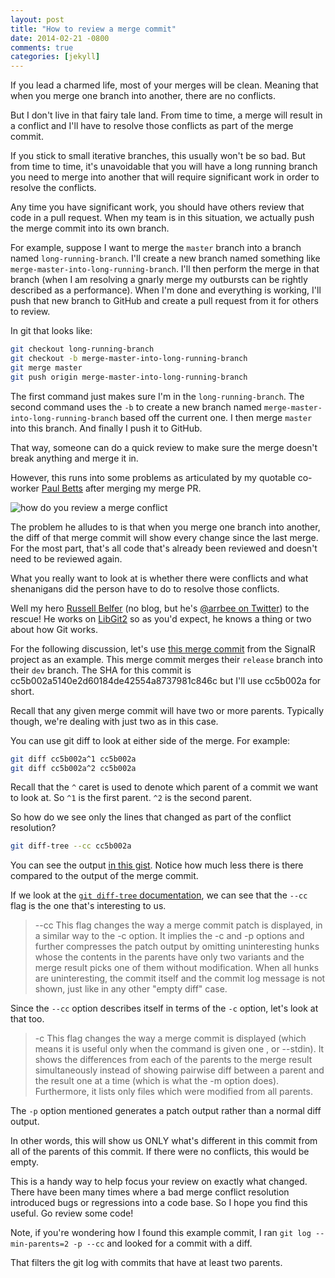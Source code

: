 ```yaml
---
layout: post
title: "How to review a merge commit"
date: 2014-02-21 -0800
comments: true
categories: [jekyll]
---
```


If you lead a charmed life, most of your merges will be clean. Meaning that when you merge one branch into another, there are no conflicts.

But I don't live in that fairy tale land. From time to time, a merge will result in a conflict and I'll have to resolve those conflicts as part of the merge commit.

If you stick to small iterative branches, this usually won't be so bad. But from time to time, it's unavoidable that you will have a long running branch you need to merge into another that will require significant work in order to resolve the conflicts. 

Any time you have significant work, you should have others review that code in a pull request. When my team is in this situation, we actually push the merge commit into its own branch.

For example, suppose I want to merge the `master` branch into a branch named `long-running-branch`. I'll create a new branch named something like `merge-master-into-long-running-branch`. I'll then perform the merge in that branch (when I am resolving a gnarly merge my outbursts can be rightly described as a performance). When I'm done and everything is working, I'll push that new branch to GitHub and create a pull request from it for others to review.

In git that looks like:

```bash
git checkout long-running-branch
git checkout -b merge-master-into-long-running-branch
git merge master
git push origin merge-master-into-long-running-branch
```

The first command just makes sure I'm in the `long-running-branch`. The second command uses the `-b` to create a new branch named `merge-master-into-long-running-branch` based off the current one. I then merge `master` into this branch. And finally I push it to GitHub.

That way, someone can do a quick review to make sure the merge doesn't break anything and merge it in.

However, this runs into some problems as articulated by my quotable co-worker [Paul Betts](http://paulbetts.org/) after merging my merge PR.

![how do you review a merge conflict](https://f.cloud.github.com/assets/19977/2236359/c3c993ee-9b5b-11e3-8fc3-63c364ca3f08.png)

The problem he alludes to is that when you merge one branch into another, the diff of that merge commit will show every change since the last merge. For the most part, that's all code that's already been reviewed and doesn't need to be reviewed again.

What you really want to look at is whether there were conflicts and what shenanigans did the person have to do to resolve those conflicts.

Well my hero [Russell Belfer](https://github.com/arrbee) (no blog, but he's [@arrbee on Twitter](https://twitter.com/arrbee)) to the rescue! He works on [LibGit2](https://github.com/libgit2/libgit2) so as you'd expect, he knows a thing or two about how Git works.

For the following discussion, let's use [this merge commit](https://github.com/SignalR/SignalR/commit/cc5b002a5140e2d60184de42554a8737981c846c) from the SignalR project as an example. This merge commit merges their `release` branch into their `dev` branch. The SHA for this commit is cc5b002a5140e2d60184de42554a8737981c846c but I'll use cc5b002a for short.

Recall that any given merge commit will have two or more parents. Typically though, we're dealing with just two as in this case.

You can use git diff to look at either side of the merge. For example:

```bash
git diff cc5b002a^1 cc5b002a
git diff cc5b002a^2 cc5b002a
```

Recall that the `^` caret is used to denote which parent of a commit we want to look at. So `^1` is the first parent. `^2` is the second parent.

So how do we see only the lines that changed as part of the conflict resolution?

```bash
git diff-tree --cc cc5b002a
```

You can see the output [in this gist](https://gist.github.com/Haacked/9160205). Notice how much less there is there compared to the output of the merge commit.

If we look at the [`git diff-tree` documentation](http://git-scm.com/docs/git-diff-tree), we can see that the `--cc` flag is the one that's interesting to us.

> --cc
> This flag changes the way a merge commit patch is displayed, in a similar way to the -c option. It implies the -c and -p options and further compresses the patch output by omitting uninteresting hunks whose the contents in the parents have only two variants and the merge result picks one of them without modification. When all hunks are uninteresting, the commit itself and the commit log message is not shown, just like in any other "empty diff" case.

Since the `--cc` option describes itself in terms of the `-c` option, let's look at that too.

> -c
> This flag changes the way a merge commit is displayed (which means it is useful only when the command is given one <tree-ish>, or --stdin). It shows the differences from each of the parents to the merge result simultaneously instead of showing pairwise diff between a parent and the result one at a time (which is what the -m option does). Furthermore, it lists only files which were modified from all parents.

The `-p` option mentioned generates a patch output rather than a normal diff output.

In other words, this will show us ONLY what's different in this commit from all of the parents of this commit. If there were no conflicts, this would be empty.

This is a handy way to help focus your review on exactly what changed. There have been many times where a bad merge conflict resolution introduced bugs or regressions into a code base. So I hope you find this useful. Go review some code!

Note, if you're wondering how I found this example commit, I ran `git log --min-parents=2 -p --cc` and looked for a commit with a diff.

That filters the git log with commits that have at least two parents.